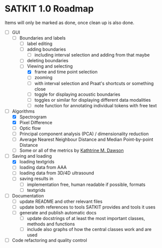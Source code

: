 # SATKIT 1.0 Roadmap

Items will only be marked as done, once clean up is also done.

- [ ] GUI
  - [ ] Boundaries and labels
    - [ ] label editing
    - [ ] adding boundaries
      - [ ] including interval selection and adding from that maybe
    - [ ] deleting boundaries
    - [ ] Viewing and selecting
      - [x] frame and time point  selection
      - [ ] zooming
      - [ ] with interval selection and Praat's shortcuts or something close
      - [ ] toggle for displaying acoustic boundaries
      - [ ] toggles or similar for displaying different data modalities
      - [ ] note function for annotating individual tokens with free text
- [ ] Algorithms
  - [x] Spectrogram
  - [x] Pixel Difference
  - [ ] Optic flow
  - [ ] Principal component analysis (PCA) / dimensionality reduction
  - [ ] Average Nearest Neighbour Distance and Median Point-by-point Distance
  - [ ] Some or all of the metrics by [Kathtrine M. Dawson](https://github.com/kdawson2/tshape_analysis)
- [ ] Saving and loading
  - [x] loading textgrids
  - [ ] loading data from AAA
  - [ ] loading data from 3D/4D ultrasound
  - [ ] saving results in
    - [ ] implementation free, human readable if possible, formats
    - [ ] textgrids
- [ ] Documentation
  - [ ] update README and other relevant files
  - [ ] update both references to tools SATKIT provides and tools it uses
  - [ ] generate and publish automatic docs
    - [ ] update docstrings of at least the most important classes, methods and functions
    - [ ] include also graphs of how the central classes work and are used
- [ ] Code refactoring and quality control
